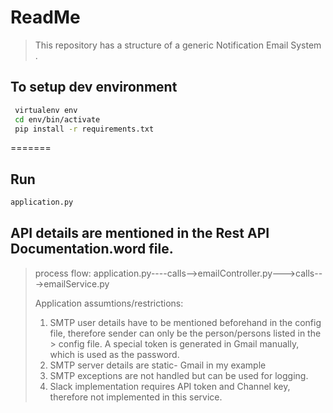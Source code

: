 # ReadMe

>This repository has a structure of a generic Notification Email System . 
>

## To setup dev environment
```sh
 virtualenv env
 cd env/bin/activate
 pip install -r requirements.txt
```
=======

## Run
``` sh
application.py 
```
## API details are mentioned in the Rest API Documentation.word file.

>process flow: application.py----calls-->emailController.py--->calls--->emailService.py
>
>Application assumtions/restrictions:
>1. SMTP user details have to be mentioned beforehand in the config file, therefore sender can only be the person/persons listed in the > config file. A special token is generated in Gmail manually, which is used as the password. 
>2. SMTP server details are static- Gmail in my example
>3. SMTP exceptions are not handled but can be used for logging.
>4. Slack implementation requires API token and Channel key, therefore not implemented in this service.




